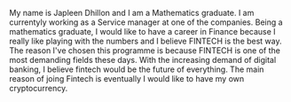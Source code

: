 My name is Japleen Dhillon and I am a Mathematics graduate. 
I am currentyly working as a Service manager at one of the companies.
Being a mathematics graduate, I would like to have a career in Finance because I really like playing with the numbers and I believe FINTECH is the best way.
The reason I've chosen this programme is because FINTECH is one of the most demanding fields these days. With the increasing demand of digital banking, I believe fintech would be the future of everything. The main reason of joing Fintech is eventually I would like to have my own cryptocurrency. 